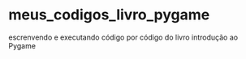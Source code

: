 # meus_codigos_livro_pygame
escrenvendo e executando código por código do livro introdução ao Pygame
